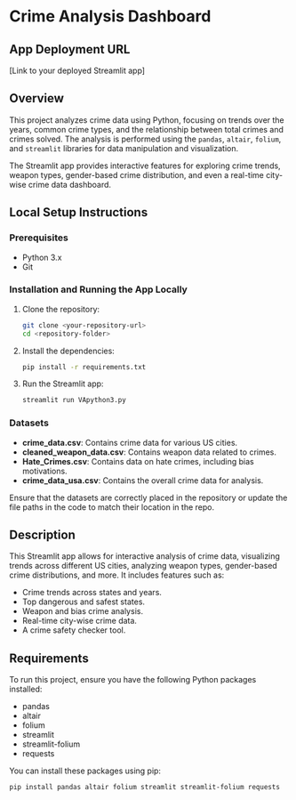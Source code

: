 # Crime Analysis Dashboard

## App Deployment URL
[Link to your deployed Streamlit app]

## Overview

This project analyzes crime data using Python, focusing on trends over the years, common crime types, and the relationship between total crimes and crimes solved. The analysis is performed using the `pandas`, `altair`, `folium`, and `streamlit` libraries for data manipulation and visualization.

The Streamlit app provides interactive features for exploring crime trends, weapon types, gender-based crime distribution, and even a real-time city-wise crime data dashboard.

## Local Setup Instructions

### Prerequisites
- Python 3.x
- Git

### Installation and Running the App Locally
1. Clone the repository:

    ```bash
    git clone <your-repository-url>
    cd <repository-folder>
    ```

2. Install the dependencies:

    ```bash
    pip install -r requirements.txt
    ```

3. Run the Streamlit app:

    ```bash
    streamlit run VApython3.py
    ```

### Datasets
- **crime_data.csv**: Contains crime data for various US cities.
- **cleaned_weapon_data.csv**: Contains weapon data related to crimes.
- **Hate_Crimes.csv**: Contains data on hate crimes, including bias motivations.
- **crime_data_usa.csv**: Contains the overall crime data for analysis.

Ensure that the datasets are correctly placed in the repository or update the file paths in the code to match their location in the repo.

## Description
This Streamlit app allows for interactive analysis of crime data, visualizing trends across different US cities, analyzing weapon types, gender-based crime distributions, and more. It includes features such as:
- Crime trends across states and years.
- Top dangerous and safest states.
- Weapon and bias crime analysis.
- Real-time city-wise crime data.
- A crime safety checker tool.

## Requirements

To run this project, ensure you have the following Python packages installed:

- pandas
- altair
- folium
- streamlit
- streamlit-folium
- requests

You can install these packages using pip:

```bash
pip install pandas altair folium streamlit streamlit-folium requests
